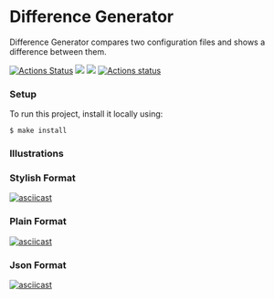 # Difference Generator

Difference Generator compares two configuration files and shows a difference between them.

[![Actions Status](https://github.com/msouldze/frontend-project-lvl2/workflows/hexlet-check/badge.svg)](https://github.com/msouldze/frontend-project-lvl2/actions) <a href="https://codeclimate.com/github/msouldze/frontend-project-lvl2"><img src="https://api.codeclimate.com/v1/badges/a99a88d28ad37a79dbf6/maintainability" /></a> <a href="https://codeclimate.com/github/msouldze/frontend-project-lvl2/test_coverage"><img src="https://api.codeclimate.com/v1/badges/9b1ef8a3cbc6ea250976/test_coverage" /></a> [![Actions status](https://github.com/msouldze/frontend-project-lvl2/actions/workflows/node.js.yml/badge.svg)](https://github.com/msouldze/frontend-project-lvl2/actions)

### Setup

To run this project, install it locally using:
```
$ make install
```

### Illustrations

### Stylish Format
[![asciicast](https://asciinema.org/a/MHoljjAbYA7IlrZ41fCqSUfhT.svg)](https://asciinema.org/a/MHoljjAbYA7IlrZ41fCqSUfhT)

### Plain Format
[![asciicast](https://asciinema.org/a/3RzZPICS1QprVIcQqXwxeBZFc.svg)](https://asciinema.org/a/3RzZPICS1QprVIcQqXwxeBZFc)

### Json Format
[![asciicast](https://asciinema.org/a/4R6xp5WLKrK7w1m4UAQUkF0jA.svg)](https://asciinema.org/a/4R6xp5WLKrK7w1m4UAQUkF0jA)